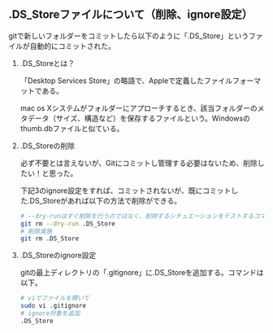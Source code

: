 ## .DS_Storeファイルについて（削除、ignore設定）

gitで新しいフォルダーをコミットしたら以下のように「.DS_Store」というファイルが自動的にコミットされた。

1. .DS_Storeとは？

   「Desktop Services Store」の略語で、Appleで定義したファイルフォーマットである。

   mac os Xシステムがフォルダーにアプローチするとき、該当フォルダーのメタデータ（サイズ、構造など）を保存するファイルという。Windowsのthumb.dbファイルと似ている。

2. .DS_Storeの削除

   必ず不要とは言えないが、Gitにコミットし管理する必要はないため、削除したい！と思った。

   下記3のignore設定をすれば、コミットされないが、既にコミットした.DS_Storeがあれば以下の方法で削除ができる。

   ```bash
   # --dry-runはすぐ削除を行うのではなく、削除するシチュエーションをテストするコマンドである
   git rm --dry-run .DS_Store
   # 削除実施
   git rm .DS_Store
   ```
3. .DS_Storeのignore設定

   gitの最上ディレクトリの「.gitignore」に.DS_Storeを追加する。コマンドは以下。
   
   ```bash
   # viでファイルを開いて
   sudo vi .gitignore
   # ignore対象を追加
   .DS_Store
   ```

   
